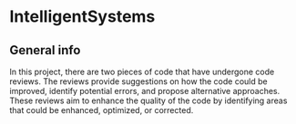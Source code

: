 # IntelligentSystems

## General info
In this project, there are two pieces of code that have undergone code reviews.
The reviews provide suggestions on how the code could be improved, identify potential errors, and propose alternative approaches.
These reviews aim to enhance the quality of the code by identifying areas that could be enhanced, optimized, or corrected.

